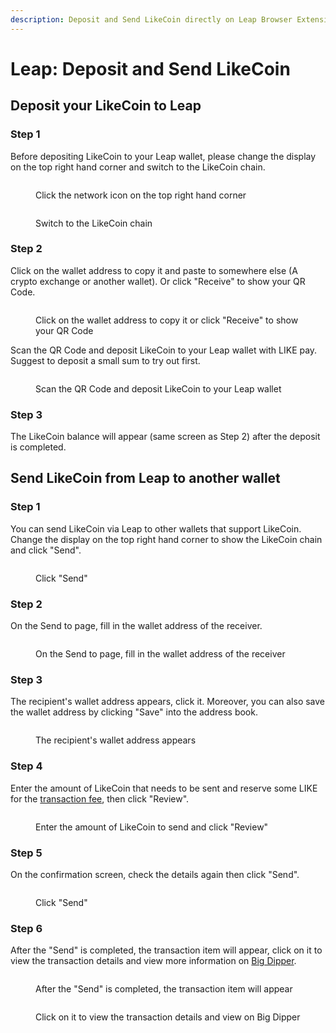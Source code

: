 ```yaml
---
description: Deposit and Send LikeCoin directly on Leap Browser Extension wallet
---
```


# Leap: Deposit and Send LikeCoin

## **Deposit your LikeCoin to Leap**

### Step 1

Before depositing LikeCoin to your Leap wallet, please change the display on the top right hand corner and switch to the LikeCoin chain.

<figure><img src="../../../.gitbook/assets/leap deposit 1.png" alt=""><figcaption><p>Click the network icon on the top right hand corner</p></figcaption></figure>

<figure><img src="../../../.gitbook/assets/leap deposit 2.png" alt=""><figcaption><p>Switch to the LikeCoin chain</p></figcaption></figure>

### Step 2

Click on the wallet address to copy it and paste to somewhere else (A crypto exchange or another wallet). Or click "Receive" to show your QR Code.

<figure><img src="../../../.gitbook/assets/leap deposit 3.png" alt=""><figcaption><p>Click on the wallet address to copy it or click "Receive" to show your QR Code</p></figcaption></figure>

Scan the QR Code and deposit LikeCoin to your Leap wallet with LIKE pay. Suggest to deposit a small sum to try out first.

<figure><img src="../../../.gitbook/assets/leap deposit 4.png" alt=""><figcaption><p>Scan the QR Code and deposit LikeCoin to your Leap wallet</p></figcaption></figure>

### Step 3

The LikeCoin balance will appear (same screen as Step 2) after the deposit is completed.

## Send LikeCoin from Leap to another wallet

### Step 1

You can send LikeCoin via Leap to other wallets that support LikeCoin. Change the display on the top right hand corner to show the LikeCoin chain and click "Send".

<figure><img src="../../../.gitbook/assets/leap send 1.png" alt=""><figcaption><p>Click "Send"</p></figcaption></figure>

### Step 2

On the Send to page, fill in the wallet address of the receiver.

<figure><img src="../../../.gitbook/assets/leap send 2.png" alt=""><figcaption><p>On the Send to page, fill in the wallet address of the receiver</p></figcaption></figure>

### Step 3

The recipient's wallet address appears, click it. Moreover, you can also save the wallet address by clicking "Save" into the address book.

<figure><img src="../../../.gitbook/assets/leap send 3.png" alt=""><figcaption><p>The recipient's wallet address appears</p></figcaption></figure>

### Step 4

Enter the amount of LikeCoin that needs to be sent and reserve some LIKE for the [transaction fee](../transaction-fee.md), then click "Review".

<figure><img src="../../../.gitbook/assets/leap send 4.png" alt=""><figcaption><p>Enter the amount of LikeCoin to send and click "Review"</p></figcaption></figure>

### Step 5

On the confirmation screen, check the details again then click "Send".

<figure><img src="../../../.gitbook/assets/leap send 5.png" alt=""><figcaption><p>Click "Send"</p></figcaption></figure>

### Step 6

After the "Send" is completed, the transaction item will appear, click on it to view the transaction details and view more information on [Big Dipper](../block-explorer/big-dipper.md).

<figure><img src="../../../.gitbook/assets/leap send 6.png" alt=""><figcaption><p>After the "Send" is completed, the transaction item will appear</p></figcaption></figure>

<figure><img src="../../../.gitbook/assets/leap send 7.png" alt=""><figcaption><p>Click on it to view the transaction details and view on Big Dipper</p></figcaption></figure>
